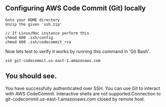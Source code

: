 Configuring AWS Code Commit (Git) locally
---

```
Goto your HOME directory
Unzip the given 'ssh.zip'

// If Linux/Mac instance perform this
chmod 600 .ssh/config
chmod 600 .ssh/codecommit_rsa
```

Now lets test to verify it works by running this command in 'Git Bash'.

```
ssh git-codecommit.us-east-1.amazonaws.com
```

You should see.
---
You have successfully authenticated over SSH. You can use Git to interact with AWS CodeCommit. Interactive shells are not supported.Connection to git-codecommit.us-east-1.amazonaws.com closed by remote host.
